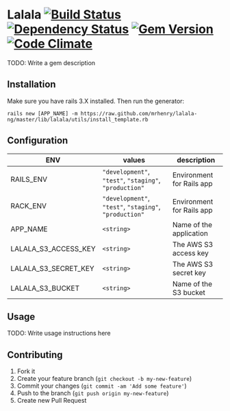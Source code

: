 # Lalala [![Build Status](https://secure.travis-ci.org/mrhenry/lalala-ng.png)](http://travis-ci.org/mrhenry/lalala-ng?branch=master) [![Dependency Status](https://gemnasium.com/mrhenry/lalala-ng.png)](https://gemnasium.com/mrhenry/lalala-ng) [![Gem Version](https://badge.fury.io/rb/lalala.png)](http://badge.fury.io/rb/lalala) [![Code Climate](https://codeclimate.com/github/mrhenry/lalala-ng.png)](https://codeclimate.com/github/mrhenry/lalala-ng)

TODO: Write a gem description

## Installation

Make sure you have rails 3.X installed. Then run the generator:

    rails new [APP_NAME] -m https://raw.github.com/mrhenry/lalala-ng/master/lib/lalala/utils/install_template.rb


## Configuration

| ENV | values | description |
| ---- | ---- | ---- |
| RAILS_ENV | `"development"`, `"test"`, `"staging"`, `"production"` | Environment for Rails app |
| RACK_ENV  | `"development"`, `"test"`, `"staging"`, `"production"` | Environment for Rails app |
| APP_NAME | `<string>` | Name of the application |
| LALALA_S3_ACCESS_KEY | `<string>` | The AWS S3 access key |
| LALALA_S3_SECRET_KEY | `<string>` | The AWS S3 secret key |
| LALALA_S3_BUCKET | `<string>` | Name of the S3 bucket |

## Usage

TODO: Write usage instructions here

## Contributing

1. Fork it
2. Create your feature branch (`git checkout -b my-new-feature`)
3. Commit your changes (`git commit -am 'Add some feature'`)
4. Push to the branch (`git push origin my-new-feature`)
5. Create new Pull Request
